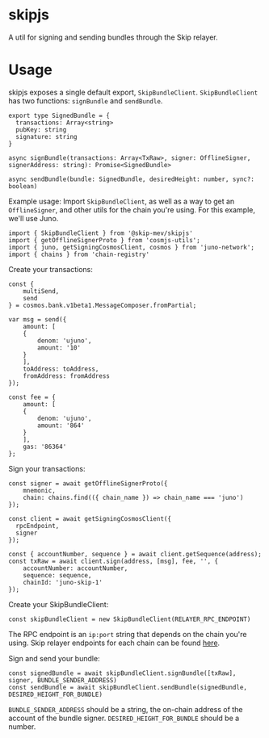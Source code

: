 # skipjs

A util for signing and sending bundles through the Skip relayer.

# Usage

skipjs exposes a single default export, `SkipBundleClient`.
`SkipBundleClient` has two functions:
`signBundle` and `sendBundle`.

```
export type SignedBundle = {
  transactions: Array<string>
  pubKey: string
  signature: string
}

async signBundle(transactions: Array<TxRaw>, signer: OfflineSigner, signerAddress: string): Promise<SignedBundle>

async sendBundle(bundle: SignedBundle, desiredHeight: number, sync?: boolean)
```



Example usage:
Import `SkipBundleClient`, as well as a way to get an `OfflineSigner`, and other utils for the chain you're using. For this example, we'll use Juno.
```
import { SkipBundleClient } from '@skip-mev/skipjs'
import { getOfflineSignerProto } from 'cosmjs-utils';
import { juno, getSigningCosmosClient, cosmos } from 'juno-network';
import { chains } from 'chain-registry'
```
Create your transactions:
```
const {
    multiSend,
    send
} = cosmos.bank.v1beta1.MessageComposer.fromPartial;

var msg = send({
    amount: [
    {
        denom: 'ujuno',
        amount: '10'
    }
    ],
    toAddress: toAddress,
    fromAddress: fromAddress
});

const fee = {
    amount: [
    {
        denom: 'ujuno',
        amount: '864'
    }
    ],
    gas: '86364'
};
```

Sign your transactions:
```
const signer = await getOfflineSignerProto({
    mnemonic,
    chain: chains.find(({ chain_name }) => chain_name === 'juno')
});

const client = await getSigningCosmosClient({
  rpcEndpoint,
  signer
});

const { accountNumber, sequence } = await client.getSequence(address);
const txRaw = await client.sign(address, [msg], fee, '', {
    accountNumber: accountNumber,
    sequence: sequence,
    chainId: 'juno-skip-1'
});
```
Create your SkipBundleClient:
```
const skipBundleClient = new SkipBundleClient(RELAYER_RPC_ENDPOINT)
```

The RPC endpoint is an `ip:port` string that depends on the chain you're using. Skip relayer endpoints for each chain can be found [here](https://www.notion.so/skip-protocol/Skip-Configurations-By-Chain-a6076cfa743f4ab38194096403e62f3c).

Sign and send your bundle:
```
const signedBundle = await skipBundleClient.signBundle([txRaw], signer, BUNDLE_SENDER_ADDRESS)
const sendBundle = await skipBundleClient.sendBundle(signedBundle, DESIRED_HEIGHT_FOR_BUNDLE)
```

`BUNDLE_SENDER_ADDRESS` should be a string, the on-chain address of the account of the bundle signer.
`DESIRED_HEIGHT_FOR_BUNDLE` should be a number.
